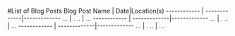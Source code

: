 #List of Blog Posts
Blog Post Name | Date|Location(s)
------------ | -------------|-------------
 ...         | .        ..  | ...
------------ | -------------|-------------
 ...         | .        ..  | ...
------------ | -------------|-------------
 ...         | .        ..  | ...
